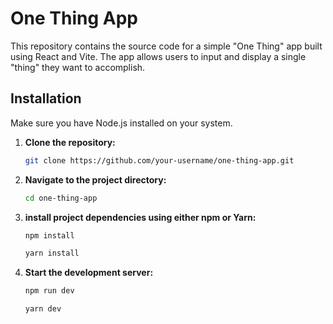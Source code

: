 # One Thing App

This repository contains the source code for a simple "One Thing" app built using React and Vite. The app allows users to input and display a single "thing" they want to accomplish.

## Installation

Make sure you have Node.js installed on your system.

1. **Clone the repository:**
   ```bash
   git clone https://github.com/your-username/one-thing-app.git
   ```
2. **Navigate to the project directory:**
    ```bash
    cd one-thing-app
    ```
3. **install project dependencies using either npm or Yarn:**
    ```bash
    npm install
    ```
    ```bash
    yarn install
    ```
4. **Start the development server:**
    ```bash
    npm run dev
    ```
    ```bash
    yarn dev
    ```
